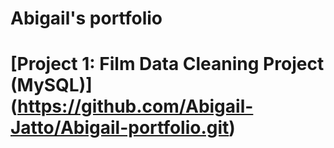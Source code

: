 # Abigail's portfolio

# [Project 1: Film Data Cleaning Project (MySQL)] (https://github.com/Abigail-Jatto/Abigail-portfolio.git)
